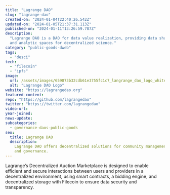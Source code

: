 ```yaml
---
title: "Lagrange DAO"
slug: "lagrange-dao"
created-on: "2024-01-04T22:40:26.542Z"
updated-on: "2024-01-05T21:37:31.113Z"
published-on: "2024-01-11T13:26:59.787Z"
description:
  "Lagrange DAO is a DAO for data value realization, providing data sharing
  and analytic spaces for decentralized science."
category: "public-goods-dweb"
tags:
  - "desci"
tech:
  - "filecoin"
  - "ipfs"
image:
  url: /assets/images/659873b32cdb61e3755fc1c7_langrange_dao_logo_white.png
  alt: "Lagrange DAO Logo"
website: "https://lagrangedao.org"
featured-content:
repo: "https://github.com/lagrangedao"
twitter: "https://twitter.com/lagrangedao"
video-url:
year-joined:
news-update:
subcategories:
  - governance-daos-public-goods
seo:
  title: Lagrange DAO
  description:
    Lagrange DAO offers decentralized solutions for community management
    and governance.
---
```


Lagrange’s Decentralized Auction Marketplace is designed to enable efficient and secure interactions between users and providers in a decentralized environment, using smart contracts, a bidding engine, and decentralized storage with Filecoin to ensure data security and transparency.
